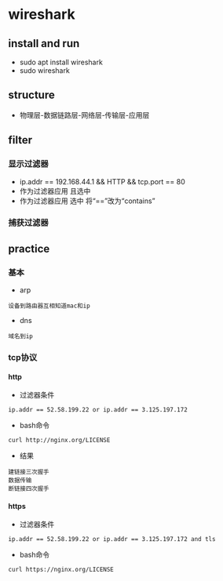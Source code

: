 # wireshark
## install and run
* sudo apt install wireshark
* sudo wireshark
## structure
* 物理层-数据链路层-网络层-传输层-应用层
## filter
### 显示过滤器
* ip.addr == 192.168.44.1 && HTTP && tcp.port == 80 
* 作为过滤器应用 且选中
* 作为过滤器应用 选中 将“==”改为“contains”
### 捕获过滤器

## practice
### 基本
* arp
```
设备到路由器互相知道mac和ip
```
* dns
```
域名到ip
```

### tcp协议
#### http
* 过滤器条件
```
ip.addr == 52.58.199.22 or ip.addr == 3.125.197.172
```
* bash命令
```
curl http://nginx.org/LICENSE
```
* 结果
```
建链接三次握手
数据传输
断链接四次握手
```

#### https
* 过滤器条件
```
ip.addr == 52.58.199.22 or ip.addr == 3.125.197.172 and tls
```
* bash命令
```
curl https://nginx.org/LICENSE
```


